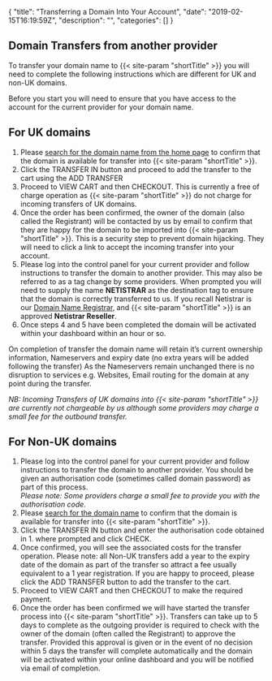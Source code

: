 {
"title": "Transferring a Domain Into Your Account",
"date": "2019-02-15T16:19:59Z",
"description": 
"",
"categories": []
}

## Domain Transfers from another provider



To transfer your domain name to {{< site-param "shortTitle" >}} you will need to complete the following instructions which are different for UK and non-UK domains.

Before you start you will need to ensure that you have access to the account for the current provider for your domain name.  


## For UK domains



1. Please [search for the domain name from the home page](/) to confirm that the domain is available for transfer into {{< site-param "shortTitle" >}}.  
2. Click the TRANSFER IN button and proceed to add the transfer to the cart using the ADD TRANSFER
3. Proceed to VIEW CART and then CHECKOUT.   This is currently a free of charge operation as {{< site-param "shortTitle" >}} do not charge for incoming transfers of UK domains.
4. Once the order has been confirmed, the owner of the domain (also called the Registrant) will be contacted by us by email to confirm that they are happy for the domain to be imported into {{< site-param "shortTitle" >}}.  This is a security step to prevent domain hijacking.  They will need to click a link to accept the incoming transfer into your account.
5. Please log into the control panel for your current provider and follow instructions to transfer the domain to another provider.  This may also be referred to as a tag change by some providers.  When prompted you will need to supply the name __NETISTRAR__ as the destination tag to ensure that the domain is correctly transferred to us.  If you recall Netistrar is our [Domain Name Registrar](help/business-customers/setting-up-a-trade-account/), and {{< site-param "shortTitle" >}} is an approved __Netistrar Reseller__.
6. Once steps 4 and 5 have been completed the domain will be activated within your dashboard within an hour or so.  
    
On completion of transfer the domain name will retain it’s current ownership information, Nameservers and expiry date (no extra years will be added following the transfer)  As the Nameservers remain unchanged there is no disruption to services e.g. Websites, Email routing for the domain at any point during the transfer. 

_NB: Incoming Transfers of UK domains into {{< site-param "shortTitle" >}} are currently not chargeable by us although some providers may charge a small fee for the outbound transfer._


## For Non-UK domains

1. Please log into the control panel for your current provider and follow instructions to transfer the domain to another provider.  You should be given an authorisation code (sometimes called domain password) as part of this process.   
   _Please note:  Some providers charge a small fee to provide you with the authorisation code._
2. Please [search for the domain name](/) to confirm that the domain is available for transfer into {{< site-param "shortTitle" >}}.  
3. Click the TRANSFER IN button and enter the authorisation code obtained in 1. where prompted and click CHECK.
4. Once confirmed, you will see the associated costs for the transfer operation.  Please note: all Non-UK transfers add a year to the expiry date of the domain as part of the transfer so attract a fee usually equivalent to a 1 year registration.  If you are happy to proceed, please click the ADD TRANSFER button to add the transfer to the cart.
5. Proceed to VIEW CART and then CHECKOUT to make the required payment.
6. Once the order has been confirmed we will have started the transfer process into {{< site-param "shortTitle" >}}.  Transfers can take up to 5 days to complete as the outgoing provider is required to check with the owner of the domain (often called the Registrant) to approve the transfer.  Provided this approval is given or in the event of no decision within 5 days the transfer will complete automatically and the domain will be activated within your online dashboard and you will be notified via email of completion.
